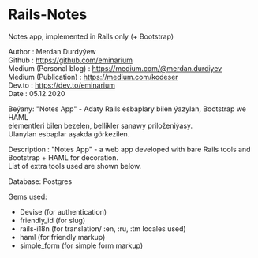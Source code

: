 # Rails-Notes
Notes app, implemented in Rails only (+ Bootstrap)

Author : Merdan Durdyýew  
Github : https://github.com/eminarium  
Medium (Personal blog) : https://medium.com/@merdan.durdiyev  
Medium (Publication) : https://medium.com/kodeser  
Dev.to : https://dev.to/eminarium  
Date : 05.12.2020  
  
Beýany: "Notes App" - Adaty Rails esbaplary bilen ýazylan, Bootstrap we HAML    
elementleri bilen bezelen, bellikler sanawy priloženiýasy.    
Ulanylan esbaplar aşakda görkezilen.  
  
Description : "Notes App" - a web app developed with bare Rails tools and  
Bootstrap + HAML for decoration.  
List of extra tools used are shown below.  
  
    
Database: Postgres  

Gems used:  
- Devise (for authentication)  
- friendly_id (for slug)  
- rails-i18n (for translation/ :en, :ru, :tm locales used)  
- haml (for friendly markup)  
- simple_form (for simple form markup)  



